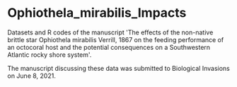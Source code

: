 # Ophiothela_mirabilis_Impacts
Datasets and R codes of the manuscript 'The effects of the non-native brittle star Ophiothela mirabilis Verrill, 1867 on the feeding performance of an octocoral host and the potential consequences on a Southwestern Atlantic rocky shore system'.

The manuscript discussing these data was submitted to Biological Invasions on June 8, 2021.

